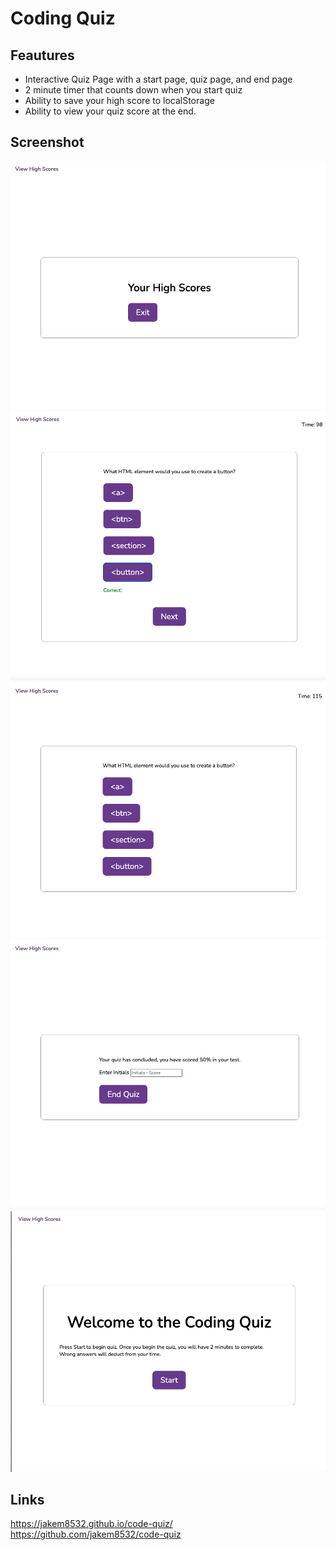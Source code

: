 # Coding Quiz

## Feautures
- Interactive Quiz Page with a start page, quiz page, and end page
- 2 minute timer that counts down when you start quiz
- Ability to save your high score to localStorage
- Ability to view your quiz score at the end.

## Screenshot

<img src="./assets/img/ss-1.png">
<img src="./assets/img/ss-5.png">
<img src="./assets/img/ss-4.png">
<img src="./assets/img/ss-3.png">
<img src="./assets/img/ss-2.png">

## Links

https://jakem8532.github.io/code-quiz/
https://github.com/jakem8532/code-quiz